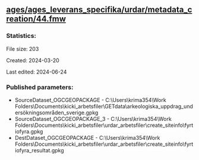 ﻿## [ages/ages_leverans_specifika/urdar/metadata_creation/44.fmw](https://github.com/kicki58/kix_working_dir/blob/master/ages/ages_leverans_specifika/urdar/metadata_creation/44.fmw)

### Statistics:
File size: 203

Created: 2024-03-20

Last edited: 2024-06-24



### Published parameters:
*  SourceDataset_OGCGEOPACKAGE    -   C:\Users\krima354\Work Folders\Documents\kicki_arbetsfiler\GETdata\arkeologiska_uppdrag_undersökningsområden_sverige.gpkg
*  SourceDataset_OGCGEOPACKAGE_3    -   C:\Users\krima354\Work Folders\Documents\kicki_arbetsfiler\urdar_arbetsfiler\create_siteinfo\fyrtiofyra.gpkg
*  DestDataset_OGCGEOPACKAGE    -   C:\Users\krima354\Work Folders\Documents\kicki_arbetsfiler\urdar_arbetsfiler\create_siteinfo\fyrtiofyra_resultat.gpkg







